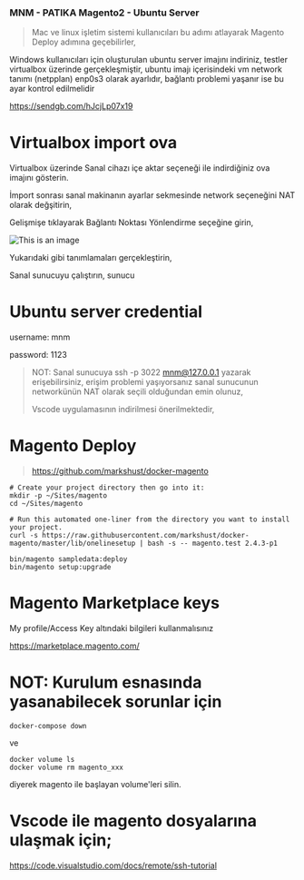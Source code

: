 ### MNM - PATIKA Magento2 - Ubuntu Server 

> Mac ve linux işletim sistemi kullanıcıları bu adımı atlayarak Magento Deploy adımına geçebilirler,

Windows kullanıcıları için oluşturulan ubuntu server imajını indiriniz, testler virtualbox üzerinde gerçekleşmiştir, ubuntu imajı içerisindeki vm network tanımı (netpplan) enp0s3 olarak ayarlıdır, bağlantı problemi yaşanır ise bu ayar kontrol edilmelidir

https://sendgb.com/hJcjLp07x19


# Virtualbox import ova

Virtualbox üzerinde Sanal cihazı içe aktar seçeneği ile indirdiğiniz ova imajını gösterin.

İmport sonrası sanal makinanın ayarlar sekmesinde network seçeneğini NAT olarak değşitirin,

Gelişmişe tıklayarak Bağlantı Noktası Yönlendirme seçeğine girin,

![This is an image](https://i.ibb.co/bHMGkQ0/Screen-Shot-2021-11-24-at-15-43-10.png)

Yukarıdaki gibi tanımlamaları gerçekleştirin,

Sanal sunucuyu çalıştırın, sunucu 


# Ubuntu server credential

username: mnm

password: 1123


> NOT: Sanal sunucuya ssh -p 3022 mnm@127.0.0.1 yazarak erişebilirsiniz, erişim problemi yaşıyorsanız sanal sunucunun networkünün NAT olarak seçili olduğundan emin olunuz, 
> 
> Vscode uygulamasının indirilmesi önerilmektedir,

# Magento Deploy

> https://github.com/markshust/docker-magento

```
# Create your project directory then go into it:
mkdir -p ~/Sites/magento
cd ~/Sites/magento

# Run this automated one-liner from the directory you want to install your project.
curl -s https://raw.githubusercontent.com/markshust/docker-magento/master/lib/onelinesetup | bash -s -- magento.test 2.4.3-p1

bin/magento sampledata:deploy
bin/magento setup:upgrade

```

# Magento Marketplace keys

My profile/Access Key altındaki bilgileri kullanmalısınız


https://marketplace.magento.com/



# NOT: Kurulum esnasında yasanabilecek sorunlar için 
```
docker-compose down 
```
ve 
```
docker volume ls 
docker volume rm magento_xxx
```
diyerek magento ile başlayan volume'leri silin.



# Vscode ile magento dosyalarına ulaşmak için;

https://code.visualstudio.com/docs/remote/ssh-tutorial
